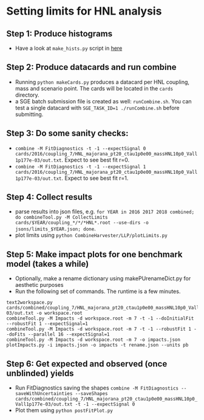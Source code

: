 # Setting limits for HNL analysis


## Step 1: Produce histograms

* Have a look at ```make_hists.py``` script in [here](https://github.com/LLPDNNX/histo/blob/master/make_hists.py)

## Step 2: Produce datacards and run combine

* Running ```python makeCards.py``` produces a datacard per HNL coupling, mass and scenario point. The cards will be located in the ```cards``` directory.
* a SGE batch submission file is created as well: ```runCombine.sh```. You can test a single datacard with ```SGE_TASK_ID=1 ./runCombine.sh``` before submitting.

## Step 3: Do some sanity checks:

* ```combine -M FitDiagnostics -t -1 --expectSignal 0 cards/2016/coupling_7/HNL_majorana_pt20_ctau1p0e00_massHNL10p0_Vall1p177e-03/out.txt```. Expect to see best fit r=0.
* ```combine -M FitDiagnostics -t -1 --expectSignal 1 cards/2016/coupling_7/HNL_majorana_pt20_ctau1p0e00_massHNL10p0_Vall1p177e-03/out.txt```. Expect to see best fit r=1.


## Step 4: Collect results

* parse results into json files, e.g. ```for YEAR in 2016 2017 2018 combined; do combineTool.py -M CollectLimits cards/$YEAR/coupling_*/*/*HNL*.root --use-dirs -o jsons/limits_$YEAR.json; done```.
* plot limits using ```python CombineHarvester/LLP/plotLimits.py```

## Step 5: Make impact plots for one benchmark model (takes a while)
* Optionally, make a rename dictionary using makePUrenameDict.py for aesthetic purposes
* Run the following set of commands. The runtime is a few minutes.
```
text2workspace.py cards/combined/coupling_7/HNL_majorana_pt20_ctau1p0e00_massHNL10p0_Vall1p177e-03/out.txt -o workspace.root
combineTool.py -M Impacts -d workspace.root -m 7 -t -1 --doInitialFit --robustFit 1 --expectSignal=1
combineTool.py -M Impacts -d workspace.root -m 7 -t -1 --robustFit 1 --doFits --parallel 16 --expectSignal=1
combineTool.py -M Impacts -d workspace.root -m 7 -o impacts.json
plotImpacts.py -i impacts.json -o impacts -t rename.json --units pb
```

## Step 6: Get expected and observed (once unblinded) yields

* Run FitDiagnostics saving the shapes ```combine -M FitDiagnostics --saveWithUncertainties --saveShapes cards/combined/coupling_7/HNL_majorana_pt20_ctau1p0e00_massHNL10p0_Vall1p177e-03/out.txt -t -1 --expectSignal 0```
* Plot them using ```python postFitPlot.py```

